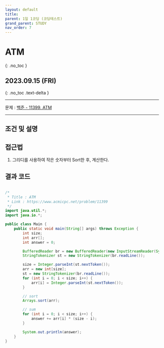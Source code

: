 ```yaml
---
layout: default
title: 
parent: 1일 1코딩 (코딩테스트)
grand_parent: STUDY
nav_order: 7
---
```


# ATM
{: .no_toc }

## 2023.09.15 (FRI)
{: .no_toc .text-delta }

---

문제 : [백준 - 11399. ATM](https://www.acmicpc.net/problem/10026)

---

## 조건 및 설명

## 접근법
1. 그리디를 사용하여 작은 숫자부터 Sort한 후, 계산한다.

## 결과 코드

```java

/*
 * Title : ATM
 * Link : https://www.acmicpc.net/problem/11399
 */
import java.util.*;
import java.io.*;

public class Main {
    public static void main(String[] args) throws Exception {
        int size;
        int arr[];
        int answer = 0;

        BufferedReader br = new BufferedReader(new InputStreamReader(System.in));
        StringTokenizer st = new StringTokenizer(br.readLine());

        size = Integer.parseInt(st.nextToken());
        arr = new int[size];
        st = new StringTokenizer(br.readLine());
        for (int i = 0; i < size; i++) {
            arr[i] = Integer.parseInt(st.nextToken());
        }

        // sort
        Arrays.sort(arr);

        // sum
        for (int i = 0; i < size; i++) {
            answer += arr[i] * (size - i);
        }

        System.out.println(answer);
    }
}
```
